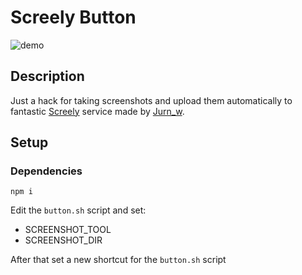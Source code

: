 # Screely Button

![demo](https://media.giphy.com/media/BousfXvv7ynHG9Dv94/giphy.gif)

## Description
Just a hack for taking screenshots and upload them automatically to fantastic 
[Screely](http://www.screely.com) service made by [Jurn_w](https://twitter.com/jurn_w).

## Setup

### Dependencies

```
npm i
```

Edit the `button.sh` script and set:

  - SCREENSHOT_TOOL
  - SCREENSHOT_DIR


After that set a new shortcut for the `button.sh` script
